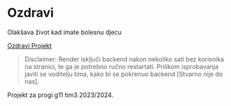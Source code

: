# Ozdravi

Olakšava život kad imate bolesnu djecu

[Ozdravi Projekt](https://proggyizohariozdravi.onrender.com/)
> Disclaimer: Render isključi backend nakon nekoliko sati bez korisnika na stranici, te ga je potrebno ručno restartati. Prilikom isprobavanja javiti se voditelju tima, kako bi se pokrenuo backend [Stvarno nije do nas].

Projekt za progi g11 tim3 2023/2024.
